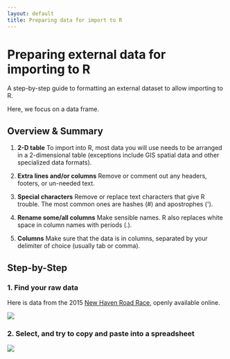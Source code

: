 ```yaml
---
layout: default
title: Preparing data for import to R
---
```


# Preparing external data for importing to R

A step-by-step guide to formatting an external dataset to allow importing to R.

Here, we focus on a data frame.


## Overview & Summary

1. **2-D table** To import into R, most data you will use needs to be arranged in a 2-dimensional table (exceptions include GIS spatial data and other specialized data formats).

2. **Extra lines and/or columns** Remove or comment out any headers, footers, or un-needed text.

3. **Special characters** Remove or replace text characters that give R trouble. The most common ones are hashes (#) and apostrophes (').

4. **Rename some/all columns** Make sensible names. R also replaces white space in column names with periods (.).

5. **Columns** Make sure that the data is in columns, separated by your delimiter of choice (usually tab or comma).


## Step-by-Step

### 1. Find your raw data

Here is data from the 2015 [New Haven Road Race](http://www.newhavenroadrace.org/wp-content/uploads/2015/03/NH16-5k-Overall.txt), openly available online.

![](https://intro2r.github.io/unit2/img/1.png)

### 2. Select, and try to copy and paste into a spreadsheet

![](https://intro2r.github.io/unit2/img/2.png)

